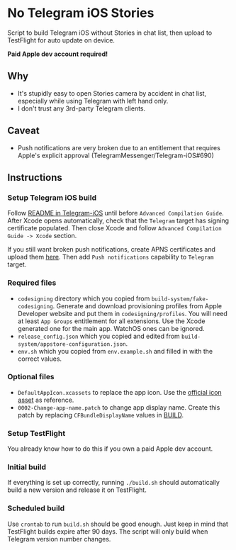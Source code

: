 No Telegram iOS Stories
===

Script to build Telegram iOS without Stories in chat list, then upload to TestFlight for auto update on device.

**Paid Apple dev account required!**

## Why

- It's stupidly easy to open Stories camera by accident in chat list, especially while using Telegram with left hand only.
- I don't trust any 3rd-party Telegram clients.

## Caveat

- Push notifications are very broken due to an entitlement that requires Apple's explicit approval (TelegramMessenger/Telegram-iOS#690)

## Instructions

### Setup Telegram iOS build

Follow [README in Telegram-iOS](https://github.com/TelegramMessenger/Telegram-iOS) until before `Advanced Compilation Guide`. After Xcode opens automatically, check that the `Telegram` target has signing certificate populated. Then close Xcode and follow `Advanced Compilation Guide -> Xcode` section.

If you still want broken push notifications, create APNS certificates and upload them [here](https://my.telegram.org/auth?to=apps). Then add `Push notifications` capability to `Telegram` target.

### Required files

- `codesigning` directory which you copied from `build-system/fake-codesigning`. Generate and download provisioning profiles from Apple Developer website and put them in `codesigning/profiles`. You will need at least `App Groups` entitlement for all extensions. Use the Xcode generated one for the main app. WatchOS ones can be ignored.
- `release_config.json` which you copied and edited from `build-system/appstore-configuration.json`.
- `env.sh` which you copied from `env.example.sh` and filled in with the correct values.

### Optional files

- `DefaultAppIcon.xcassets` to replace the app icon. Use the [official icon asset](https://github.com/TelegramMessenger/Telegram-iOS/tree/master/Telegram/Telegram-iOS/DefaultAppIcon.xcassets) as reference.
- `0002-Change-app-name.patch` to change app display name. Create this patch by replacing `CFBundleDisplayName` values in [BUILD](https://github.com/TelegramMessenger/Telegram-iOS/blob/master/Telegram/BUILD).

### Setup TestFlight

You already know how to do this if you own a paid Apple dev account.

### Initial build

If everything is set up correctly, running `./build.sh` should automatically build a new version and release it on TestFlight.

### Scheduled build

Use `crontab` to run `build.sh` should be good enough. Just keep in mind that TestFlight builds expire after 90 days. The script will only build when Telegram version number changes.
